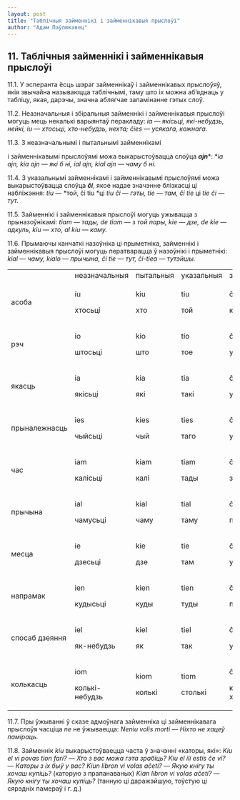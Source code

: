```yaml
---
layout: post
title: "Таблічныя займеннікі і займеннікавыя прыслоўі"
author: "Адам Паўлюкавец"
---
```



## 11. Таблічныя займеннікі і займеннікавыя прыслоўі

11.1. У эсперанта ёсць шэраг займеннікаў і займеннікавых прыслоўяў, якія
звычайна называюцца таблічнымі, таму што іх можна аб’яднаць у табліцу,
якая, дарэчы, значна аблягчае запамінанне гэтых слоў.

11.2. Неазначальныя і збіральныя займеннікі і займеннікавыя прыслоўі
могуць мець некалькі варыянтаў перакладу: *ia* — *якісьці,
які-небудзь, нейкі, iu* — *хтосьці, хто-небудзь, нехта; ĉies* —
*усякага, кожнага.*

11.3. З неазначальнымі і пытальнымі займеннікамі

і займеннікавымі прыслоўямі можа выкарыстоўвацца слоўца ***ajn****: **ia
ajn, kia ajn* — *які б ні, ial ajn, kial ajn* — *чаму б ні.*

11.4. З указальнымі займеннікамі і займеннікавымі прыслоўямі можа
выкарыстоўвацца слоўца ***ĉi***, якое надае значэнне блізкасці ці
набліжэння: *tiu* — *той, ĉi tiu *ці *tiu ĉi* — *гэты, tie* — *там, ĉi
tie* ці *tie ĉi* — *тут.*

11.5. Займеннікі і займеннікавыя прыслоўі могуць ужывацца з
прыназоўнікамі: *tiam* — *тады, de tiam* — з *той пары,
kie* — *дзе, de kie* — *адкуль, kiu* — *хто, al kiu* — *каму.*

11.6. Прымаючы канчаткі назоўніка ці прыметніка, займеннікі і
займеннікавыя прыслоўі могуць ператварацца ў назоўнікі і
прыметнікі: *kial* — *чаму, kialo* — *прычына, ĉi tie* — *тут,
ĉi-tiea* — *тутэйшы.*

<table>
<tbody>
<tr class="odd">
<td></td>
<td>неазначальныя</td>
<td>пытальныя</td>
<td>указальныя</td>
<td>збіральныя</td>
<td>адмоўныя</td>
</tr>
<tr class="even">
<td>асоба</td>
<td><p>iu</p>
<p>хтосьці</p></td>
<td><p>kiu</p>
<p>хто</p></td>
<td><p>tiu</p>
<p>той</p></td>
<td><p>ĉiu</p>
<p>кожны</p></td>
<td><p>neniu</p>
<p>ніхто</p></td>
</tr>
<tr class="odd">
<td>рэч</td>
<td><p>io</p>
<p>штосьці</p></td>
<td><p>kio</p>
<p>што</p></td>
<td><p>tio</p>
<p>тое</p></td>
<td><p>ĉio</p>
<p>усё</p></td>
<td><p>nenio</p>
<p>нішто</p></td>
</tr>
<tr class="even">
<td>якасць</td>
<td><p>ia</p>
<p>якісьці</p></td>
<td><p>kia</p>
<p>які</p></td>
<td><p>tia</p>
<p>такі</p></td>
<td><p>ĉia</p>
<p>усякі</p></td>
<td><p>nenia</p>
<p>ніякі</p></td>
</tr>
<tr class="odd">
<td>прыналежнасць</td>
<td><p>ies</p>
<p>чыйсьці</p></td>
<td><p>kies</p>
<p>чый</p></td>
<td><p>ties</p>
<p>таго</p></td>
<td><p>ĉies</p>
<p>усякага</p></td>
<td><p>nenies</p>
<p>нічый</p></td>
</tr>
<tr class="even">
<td>час</td>
<td><p>iam</p>
<p>калісьці</p></td>
<td><p>kiam</p>
<p>калі</p></td>
<td><p>tiam</p>
<p>тады</p></td>
<td><p>ĉiam</p>
<p>заўсёды</p></td>
<td><p>neniam</p>
<p>ніколі</p></td>
</tr>
<tr class="odd">
<td>прычына</td>
<td><p>ial</p>
<p>чамусьці</p></td>
<td><p>kial</p>
<p>чаму</p></td>
<td><p>tial</p>
<p>таму</p></td>
<td><p>ĉial</p>
<p>па ўсякаму</p></td>
<td><p>nenial</p>
<p>нічаму</p></td>
</tr>
<tr class="even">
<td>месца</td>
<td><p>ie</p>
<p>дзесьці</p></td>
<td><p>kie</p>
<p>дзе</p></td>
<td><p>tie</p>
<p>там</p></td>
<td><p>ĉie</p>
<p>усюды</p></td>
<td><p>nenie</p>
<p>нідзе</p></td>
</tr>
<tr class="odd">
<td>напрамак</td>
<td><p>ien</p>
<p>кудысьці</p></td>
<td><p>kien</p>
<p>куды</p></td>
<td><p>tien</p>
<p>туды</p></td>
<td><p>ĉien</p>
<p>паўсюль</p></td>
<td><p>nenien</p>
<p>нікуды</p></td>
</tr>
<tr class="even">
<td>спосаб дзеяння</td>
<td><p>iel</p>
<p>як-небудзь</p></td>
<td><p>kiel</p>
<p>як</p></td>
<td><p>tiel</p>
<p>так</p></td>
<td><p>ĉiel</p>
<p>усяк</p></td>
<td><p>neniel</p>
<p>ніяк</p></td>
</tr>
<tr class="odd">
<td>колькасць</td>
<td><p>iom</p>
<p>колькі-небудзь</p></td>
<td><p>kiom</p>
<p>колькі</p></td>
<td><p>tiom</p>
<p>столькі</p></td>
<td><p>ĉiom</p>
<p>колькі-хочаш</p></td>
<td><p>neniom</p>
<p>ніколькі</p></td>
</tr>
</tbody>
</table>

11.7. Пры ўжыванні ў сказе адмоўнага займенніка ці займеннікавага
прыслоўя часціца *ne* не ўжываецца: *Neniu volis morti* — *Ніхто
не хацеў паміраць.*

11.8. Займеннік *kiu* выкарыстоўваецца часта ў значэнні «каторы, які»:
*Kiu el vi povas tion fari?* — *Хто з вас можа гэта зрабіць? Kiu el ili
estis ĉe vi?* — *Каторы з іх быў у вас? Kiun libron vi volas aĉeti?* —
*Якую кнігу ты хочаш купіць?* (каторую з прапанаваных) *Kian libron vi
volas aĉeti?* — *Якую кнігу ты хочаш купіць?* (танную ці даражэйшую,
тоўстую ці сярэдніх памераў і г. д.)

